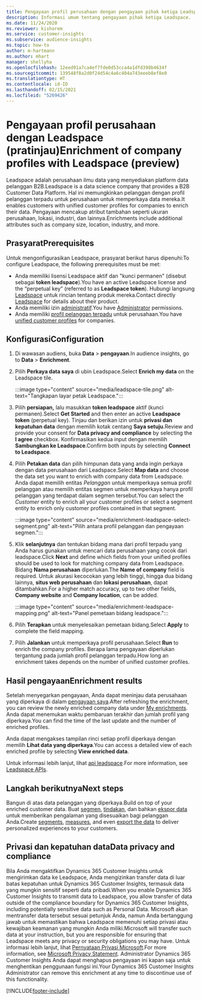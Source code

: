 ```yaml
---
title: Pengayaan profil perusahaan dengan pengayaan pihak ketiga Leadspace
description: Informasi umum tentang pengayaan pihak ketiga Leadspace.
ms.date: 11/24/2020
ms.reviewer: kishorem
ms.service: customer-insights
ms.subservice: audience-insights
ms.topic: how-to
author: m-hartmann
ms.author: mhart
manager: shellyha
ms.openlocfilehash: 12eed91a7ca4ef7fde0d53cca4a1dfd398b4634f
ms.sourcegitcommit: 139548f8a2d0f24d54c4a6c404a743eeeb8ef8e0
ms.translationtype: HT
ms.contentlocale: id-ID
ms.lasthandoff: 02/15/2021
ms.locfileid: "5269426"
---
```

# <a name="enrichment-of-company-profiles-with-leadspace-preview"></a><span data-ttu-id="7a7c4-103">Pengayaan profil perusahaan dengan Leadspace (pratinjau)</span><span class="sxs-lookup"><span data-stu-id="7a7c4-103">Enrichment of company profiles with Leadspace (preview)</span></span>

<span data-ttu-id="7a7c4-104">Leadspace adalah perusahaan ilmu data yang menyediakan platform data pelanggan B2B.</span><span class="sxs-lookup"><span data-stu-id="7a7c4-104">Leadspace is a data science company that provides a B2B Customer Data Platform.</span></span> <span data-ttu-id="7a7c4-105">Hal ini memungkinkan pelanggan dengan profil pelanggan terpadu untuk perusahaan untuk memperkaya data mereka.</span><span class="sxs-lookup"><span data-stu-id="7a7c4-105">It enables customers with unified customer profiles for companies to enrich their data.</span></span> <span data-ttu-id="7a7c4-106">Pengayaan mencakup atribut tambahan seperti ukuran perusahaan, lokasi, industri, dan lainnya.</span><span class="sxs-lookup"><span data-stu-id="7a7c4-106">Enrichments include additional attributes such as company size, location, industry, and more.</span></span>

## <a name="prerequisites"></a><span data-ttu-id="7a7c4-107">Prasyarat</span><span class="sxs-lookup"><span data-stu-id="7a7c4-107">Prerequisites</span></span>

<span data-ttu-id="7a7c4-108">Untuk mengonfigurasikan Leadspace, prasyarat berikut harus dipenuhi:</span><span class="sxs-lookup"><span data-stu-id="7a7c4-108">To configure Leadspace, the following prerequisites must be met:</span></span>

- <span data-ttu-id="7a7c4-109">Anda memiliki lisensi Leadspace aktif dan "kunci permanen" (disebut sebagai **token leadspace**).</span><span class="sxs-lookup"><span data-stu-id="7a7c4-109">You have an active Leadspace license and the “perpetual key” (referred to as **Leadspace token**).</span></span> <span data-ttu-id="7a7c4-110">Hubungi langsung [Leadspace](https://www.leadspace.com/products/leadspace-on-demand/) untuk rincian tentang produk mereka.</span><span class="sxs-lookup"><span data-stu-id="7a7c4-110">Contact directly [Leadspace](https://www.leadspace.com/products/leadspace-on-demand/) for details about their product.</span></span>
- <span data-ttu-id="7a7c4-111">Anda memiliki izin [administratif](permissions.md#administrator).</span><span class="sxs-lookup"><span data-stu-id="7a7c4-111">You have [Administrator](permissions.md#administrator) permissions.</span></span>
- <span data-ttu-id="7a7c4-112">Anda memiliki [profil pelanggan terpadu](customer-profiles.md) untuk perusahaan.</span><span class="sxs-lookup"><span data-stu-id="7a7c4-112">You have [unified customer profiles](customer-profiles.md) for companies.</span></span>

## <a name="configuration"></a><span data-ttu-id="7a7c4-113">Konfigurasi</span><span class="sxs-lookup"><span data-stu-id="7a7c4-113">Configuration</span></span>

1. <span data-ttu-id="7a7c4-114">Di wawasan audiens, buka **Data** > **pengayaan**.</span><span class="sxs-lookup"><span data-stu-id="7a7c4-114">In audience insights, go to **Data** > **Enrichment**.</span></span>

1. <span data-ttu-id="7a7c4-115">Pilih **Perkaya data saya** di ubin Leadspace.</span><span class="sxs-lookup"><span data-stu-id="7a7c4-115">Select **Enrich my data** on the Leadspace tile.</span></span>

   :::image type="content" source="media/leadspace-tile.png" alt-text="Tangkapan layar petak Leadspace.":::

1. <span data-ttu-id="7a7c4-117">Pilih **persiapan,** lalu masukkan **token leadspace** aktif (kunci permanen).</span><span class="sxs-lookup"><span data-stu-id="7a7c4-117">Select **Get Started** and then enter an active **Leadspace token** (perpetual key).</span></span> <span data-ttu-id="7a7c4-118">Tinjau dan berikan izin untuk **privasi dan kepatuhan data** dengan memilih kotak centang **Saya setuju**.</span><span class="sxs-lookup"><span data-stu-id="7a7c4-118">Review and provide your consent for **Data privacy and compliance** by selecting the **I agree** checkbox.</span></span> <span data-ttu-id="7a7c4-119">Konfirmasikan kedua input dengan memilih **Sambungkan ke Leadspace**.</span><span class="sxs-lookup"><span data-stu-id="7a7c4-119">Confirm both inputs by selecting **Connect to Leadspace**.</span></span>

1. <span data-ttu-id="7a7c4-120">Pilih **Petakan data** dan pilih himpunan data yang anda ingin perkaya dengan data perusahaan dari Leadspace.</span><span class="sxs-lookup"><span data-stu-id="7a7c4-120">Select **Map data** and choose the data set you want to enrich with company data from Leadspace.</span></span> <span data-ttu-id="7a7c4-121">Anda dapat memilih entitas *Pelanggan* untuk memperkaya semua profil pelanggan atau memilih entitas segmen untuk memperkaya hanya profil pelanggan yang terdapat dalam segmen tersebut.</span><span class="sxs-lookup"><span data-stu-id="7a7c4-121">You can select the *Customer* entity to enrich all your customer profiles or select a segment entity to enrich only customer profiles contained in that segment.</span></span>

   :::image type="content" source="media/enrichment-leadspace-select-segment.png" alt-text="Pilih antara profil pelanggan dan pengayaan segmen.":::

1. <span data-ttu-id="7a7c4-123">Klik **selanjutnya** dan tentukan bidang mana dari profil terpadu yang Anda harus gunakan untuk mencari data perusahaan yang cocok dari leadspace.</span><span class="sxs-lookup"><span data-stu-id="7a7c4-123">Click **Next** and define which fields from your unified profiles should be used to look for matching company data from Leadspace.</span></span> <span data-ttu-id="7a7c4-124">Bidang **Nama perusahaan** diperlukan.</span><span class="sxs-lookup"><span data-stu-id="7a7c4-124">The **Name of company** field is required.</span></span> <span data-ttu-id="7a7c4-125">Untuk akurasi kecocokan yang lebih tinggi, hingga dua bidang lainnya, **situs web perusahaan** dan **lokasi perusahaan**, dapat ditambahkan.</span><span class="sxs-lookup"><span data-stu-id="7a7c4-125">For a higher match accuracy, up to two other fields, **Company website** and **Company location**, can be added.</span></span>

   :::image type="content" source="media/enrichment-leadspace-mapping.png" alt-text="Panel pemetaan bidang leadspace.":::
   
1. <span data-ttu-id="7a7c4-127">Pilih **Terapkan** untuk menyelesaikan pemetaan bidang.</span><span class="sxs-lookup"><span data-stu-id="7a7c4-127">Select **Apply** to complete the field mapping.</span></span>

1. <span data-ttu-id="7a7c4-128">Pilih **Jalankan** untuk memperkaya profil perusahaan.</span><span class="sxs-lookup"><span data-stu-id="7a7c4-128">Select **Run** to enrich the company profiles.</span></span> <span data-ttu-id="7a7c4-129">Berapa lama pengayaan diperlukan tergantung pada jumlah profil pelanggan terpadu.</span><span class="sxs-lookup"><span data-stu-id="7a7c4-129">How long an enrichment takes depends on the number of unified customer profiles.</span></span>

## <a name="enrichment-results"></a><span data-ttu-id="7a7c4-130">Hasil pengayaan</span><span class="sxs-lookup"><span data-stu-id="7a7c4-130">Enrichment results</span></span>

<span data-ttu-id="7a7c4-131">Setelah menyegarkan pengayaan, Anda dapat meninjau data perusahaan yang diperkaya di dalam [pengayaan saya](enrichment-hub.md).</span><span class="sxs-lookup"><span data-stu-id="7a7c4-131">After refreshing the enrichment, you can review the newly enriched company data under [My enrichments](enrichment-hub.md).</span></span> <span data-ttu-id="7a7c4-132">Anda dapat menemukan waktu pembaruan terakhir dan jumlah profil yang diperkaya.</span><span class="sxs-lookup"><span data-stu-id="7a7c4-132">You can find the time of the last update and the number of enriched profiles.</span></span>

<span data-ttu-id="7a7c4-133">Anda dapat mengakses tampilan rinci setiap profil diperkaya dengan memilih **Lihat data yang diperkaya**.</span><span class="sxs-lookup"><span data-stu-id="7a7c4-133">You can access a detailed view of each enriched profile by selecting **View enriched data**.</span></span>

<span data-ttu-id="7a7c4-134">Untuk informasi lebih lanjut, lihat [api leadspace](https://support.leadspace.com/hc/en-us/sections/201997649-API).</span><span class="sxs-lookup"><span data-stu-id="7a7c4-134">For more information, see [Leadspace APIs](https://support.leadspace.com/hc/en-us/sections/201997649-API).</span></span>

## <a name="next-steps"></a><span data-ttu-id="7a7c4-135">Langkah berikutnya</span><span class="sxs-lookup"><span data-stu-id="7a7c4-135">Next steps</span></span>

<span data-ttu-id="7a7c4-136">Bangun di atas data pelanggan yang diperkaya.</span><span class="sxs-lookup"><span data-stu-id="7a7c4-136">Build on top of your enriched customer data.</span></span> <span data-ttu-id="7a7c4-137">Buat [segmen](segments.md), [tindakan](measures.md), dan bahkan [ekspor data](export-destinations.md) untuk memberikan pengalaman yang disesuaikan bagi pelanggan Anda.</span><span class="sxs-lookup"><span data-stu-id="7a7c4-137">Create [segments](segments.md), [measures](measures.md), and even [export the data](export-destinations.md) to deliver personalized experiences to your customers.</span></span>

## <a name="data-privacy-and-compliance"></a><span data-ttu-id="7a7c4-138">Privasi dan kepatuhan data</span><span class="sxs-lookup"><span data-stu-id="7a7c4-138">Data privacy and compliance</span></span>

<span data-ttu-id="7a7c4-139">Bila Anda mengaktifkan Dynamics 365 Customer Insights untuk mengirimkan data ke Leadspace, Anda mengizinkan transfer data di luar batas kepatuhan untuk Dynamics 365 Customer Insights, termasuk data yang mungkin sensitif seperti data pribadi.</span><span class="sxs-lookup"><span data-stu-id="7a7c4-139">When you enable Dynamics 365 Customer Insights to transmit data to Leadspace, you allow transfer of data outside of the compliance boundary for Dynamics 365 Customer Insights, including potentially sensitive data such as Personal Data.</span></span> <span data-ttu-id="7a7c4-140">Microsoft akan mentransfer data tersebut sesuai petunjuk Anda, namun Anda bertanggung jawab untuk memastikan bahwa Leadspace memenuhi setiap privasi atau kewajiban keamanan yang mungkin Anda miliki.</span><span class="sxs-lookup"><span data-stu-id="7a7c4-140">Microsoft will transfer such data at your instruction, but you are responsible for ensuring that Leadspace meets any privacy or security obligations you may have.</span></span> <span data-ttu-id="7a7c4-141">Untuk informasi lebih lanjut, lihat [Pernyataan Privasi Microsoft](https://go.microsoft.com/fwlink/?linkid=396732).</span><span class="sxs-lookup"><span data-stu-id="7a7c4-141">For more information, see [Microsoft Privacy Statement](https://go.microsoft.com/fwlink/?linkid=396732).</span></span>
<span data-ttu-id="7a7c4-142">Administrator Dynamics 365 Customer Insights Anda dapat menghapus pengayaan ini kapan saja untuk menghentikan penggunaan fungsi ini.</span><span class="sxs-lookup"><span data-stu-id="7a7c4-142">Your Dynamics 365 Customer Insights Administrator can remove this enrichment at any time to discontinue use of this functionality.</span></span>


[!INCLUDE[footer-include](../includes/footer-banner.md)]